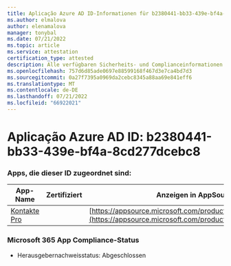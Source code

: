```yaml
---
title: Aplicação Azure AD ID-Informationen für b2380441-bb33-439e-bf4a-8cd277dcebc8
ms.author: elmalova
author: elenamalova
manager: tonybal
ms.date: 07/21/2022
ms.topic: article
ms.service: attestation
certification_type: attested
description: Alle verfügbaren Sicherheits- und Complianceinformationen für b2380441-bb33-439e-bf4a-8cd277dcebc8.
ms.openlocfilehash: 757d6d85ade0697e88599168f467d3e7ca4bd7d3
ms.sourcegitcommit: 0a27f7395a0969da2cebc8345a88aa69e841eff6
ms.translationtype: MT
ms.contentlocale: de-DE
ms.lasthandoff: 07/21/2022
ms.locfileid: "66922021"
---
```

# <a name="azure-app-id-b2380441-bb33-439e-bf4a-8cd277dcebc8"></a>Aplicação Azure AD ID: b2380441-bb33-439e-bf4a-8cd277dcebc8


### <a name="apps-associated-with-this-id"></a>Apps, die dieser ID zugeordnet sind:
| **App-Name** | **Zertifiziert** | **Anzeigen in AppSource** |
|--------------|---------------|-----------------------|
| [Kontakte Pro](../forward/WA200002804.md) |  | [https://appsource.microsoft.com/product/office/WA200002804](https://appsource.microsoft.com/product/office/WA200002804) |

### <a name="microsoft-365-app-compliance-status"></a>Microsoft 365 App Compliance-Status
- Herausgebernachweisstatus: Abgeschlossen
